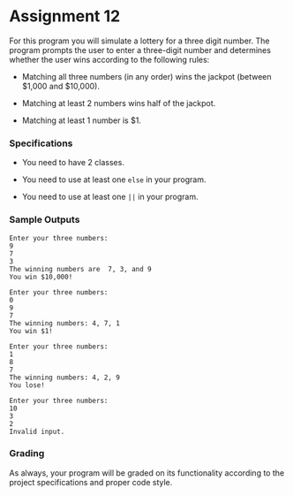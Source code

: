 # Assignment 12

For this program you will simulate a lottery for a three digit number.
The program prompts the user to enter a three-digit number and determines whether
the user wins according to the following rules:

* Matching all three numbers (in any order) wins the jackpot (between $1,000 and $10,000).

* Matching at least 2 numbers wins half of the jackpot.

* Matching at least 1 number is $1.

### Specifications

* You need to have 2 classes.

* You need to use at least one `else` in your program.

* You need to use at least one `||` in your program.

### Sample Outputs
```
Enter your three numbers:
9
7
3
The winning numbers are  7, 3, and 9
You win $10,000!
```
```
Enter your three numbers: 
0
9
7
The winning numbers: 4, 7, 1
You win $1!
```
```
Enter your three numbers: 
1
8
7
The winning numbers: 4, 2, 9
You lose!
```
```
Enter your three numbers:
10
3
2
Invalid input.
```

### Grading

As always, your program will be graded on its functionality according to the project specifications and proper code style.
